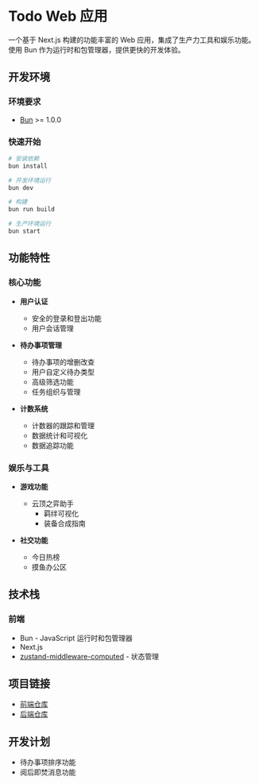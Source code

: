 # Todo Web 应用

一个基于 Next.js 构建的功能丰富的 Web 应用，集成了生产力工具和娱乐功能。使用 Bun 作为运行时和包管理器，提供更快的开发体验。

## 开发环境

### 环境要求
- [Bun](https://bun.sh/) >= 1.0.0

### 快速开始
```bash
# 安装依赖
bun install

# 开发环境运行
bun dev

# 构建
bun run build

# 生产环境运行
bun start
```

## 功能特性

### 核心功能
- **用户认证**
  - 安全的登录和登出功能
  - 用户会话管理

- **待办事项管理**
  - 待办事项的增删改查
  - 用户自定义待办类型
  - 高级筛选功能
  - 任务组织与管理

- **计数系统**
  - 计数器的跟踪和管理
  - 数据统计和可视化
  - 数据追踪功能

### 娱乐与工具
- **游戏功能**
  - 云顶之弈助手
    - 羁绊可视化
    - 装备合成指南
  
- **社交功能**
  - 今日热榜
  - 摸鱼办公区

## 技术栈

### 前端
- Bun - JavaScript 运行时和包管理器
- Next.js
- [zustand-middleware-computed](https://github.com/lxw15337674/zustand-middleware-computed) - 状态管理

## 项目链接
- [前端仓库](https://github.com/lxw15337674/todo-web)
- [后端仓库](https://github.com/lxw15337674/todo-backend)

## 开发计划
- 待办事项排序功能
- 阅后即焚消息功能
